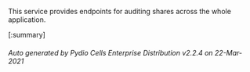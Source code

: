 






This service provides endpoints for auditing shares across the whole application.

[:summary]

###### Auto generated by Pydio Cells Enterprise Distribution v2.2.4 on 22-Mar-2021
